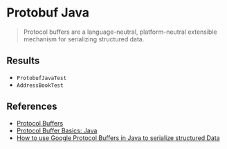 # Protobuf Java

>Protocol buffers are a language-neutral, platform-neutral extensible mechanism for serializing structured data.

## Results
- `ProtobufJavaTest`
- `AddressBookTest`

## References
- [Protocol Buffers](https://developers.google.cn/protocol-buffers?hl=zh-cn)
- [Protocol Buffer Basics: Java](https://developers.google.cn/protocol-buffers/docs/javatutorial?hl=zh-cn)
- [How to use Google Protocol Buffers in Java to serialize structured Data](https://roytuts.com/how-to-use-google-protocol-buffers-in-java-to-serialize-structured-data/)